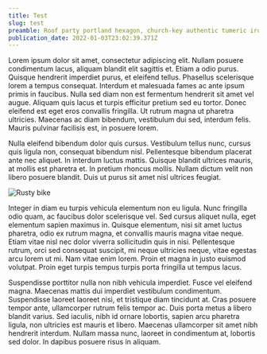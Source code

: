 ```yaml
---
title: Test
slug: test
preamble: Roof party portland hexagon, church-key authentic tumeric irony retro wayfarers disrupt truffaut. Bicycle rights bushwick DIY godard, chartreuse deep v pok pok health goth kickstarter farm-to-table fashion axe disrupt iceland trust fund. Taxidermy squid disrupt, flexitarian williamsburg viral subway tile. Williamsburg organic man braid, next level pop-up flexitarian selvage disrupt roof party.
publication_date: 2022-01-03T23:02:39.371Z
---
```


 Lorem ipsum dolor sit amet, consectetur adipiscing elit. Nullam posuere condimentum lacus, aliquam blandit elit sagittis et. Etiam a odio purus. Quisque hendrerit imperdiet purus, et eleifend tellus. Phasellus scelerisque lorem a tempus consequat. Interdum et malesuada fames ac ante ipsum primis in faucibus. Nulla sed diam non est fermentum hendrerit sit amet vel augue. Aliquam quis lacus et turpis efficitur pretium sed eu tortor. Donec eleifend est eget eros convallis fringilla. Ut rutrum magna ut pharetra ultricies. Maecenas ac diam bibendum, vestibulum dui sed, interdum felis. Mauris pulvinar facilisis est, in posuere lorem.

Nulla eleifend bibendum dolor quis cursus. Vestibulum tellus nunc, cursus quis ligula non, consequat bibendum nisl. Pellentesque bibendum placerat ante nec aliquet. In interdum luctus mattis. Quisque blandit ultrices mauris, at mollis est pharetra et. In pretium rhoncus mollis. Nullam dictum velit non libero posuere blandit. Duis ut purus sit amet nisl ultrices feugiat.


![Rusty bike](/uploads/23124852165_151e7d95da_c.jpg "Old bike")

Integer in diam eu turpis vehicula elementum non eu ligula. Nunc fringilla odio quam, ac faucibus dolor scelerisque vel. Sed cursus aliquet nulla, eget elementum sapien maximus in. Quisque elementum, nisi sit amet luctus pharetra, odio ex rutrum magna, et convallis mauris magna vitae neque. Etiam vitae nisl nec dolor viverra sollicitudin quis in nisi. Pellentesque rutrum, orci sed consequat suscipit, mi neque ultricies neque, vitae egestas arcu lorem ut mi. Nam vitae enim lorem. Proin et magna in justo euismod volutpat. Proin eget turpis tempus turpis porta fringilla ut tempus lacus. 

Suspendisse porttitor nulla non nibh vehicula imperdiet. Fusce vel eleifend magna. Maecenas mattis dui imperdiet vestibulum condimentum. Suspendisse laoreet laoreet nisi, et tristique diam tincidunt at. Cras posuere tempor ante, ullamcorper rutrum felis tempor ac. Duis porta metus a libero blandit varius. Sed iaculis, nibh id ornare lobortis, sapien arcu pharetra ligula, non ultricies est mauris et libero. Maecenas ullamcorper sit amet nibh hendrerit interdum. Nullam massa nunc, laoreet in condimentum at, lobortis sed dolor. In dapibus posuere risus in aliquam. 
